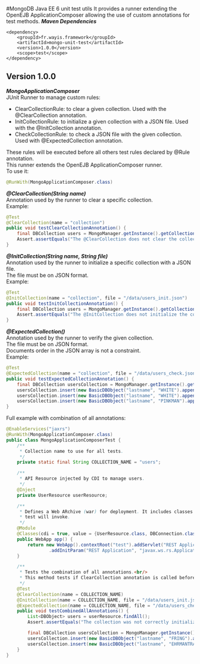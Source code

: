 #MongoDB Java EE 6 unit test utils
It provides a runner extending the OpenEJB ApplicationComposer allowing the use of custom annotations for test methods.
**_Maven Dependencies_**<br/>
```
<dependency>
    <groupId>fr.wayis.framework</groupId>
    <artifactId>mongo-unit-test</artifactId>
    <version>1.0.0</version>
    <scope>test</scope>
</dependency>
```
## Version 1.0.0
**_MongoApplicationComposer_**<br/>
JUnit Runner to manage custom rules:
* ClearCollectionRule: to clear a given collection. Used with the @ClearCollection annotation.
* InitCollectionRule: to initialize a given collection with a JSON file. Used with the @InitCollection annotation.
* CheckCollectionRule: to check a JSON file with the given collection. Used with @ExpectedCollection annotation.

These rules will be executed before all others test rules declared by @Rule annotation.<br/>
This runner extends the OpenEJB ApplicationComposer runner.<br/>
To use it:
```java
@RunWith(MongoApplicationComposer.class)
```

**_@ClearCollection(String name)_**<br/>
Annotation used by the runner to clear a specific collection.<br/>
Example:
```java
@Test
@ClearCollection(name = "collection")
public void testClearCollectionAnnotation() {
    final DBCollection users = MongoManager.getInstance().getCollection("collection");
    Assert.assertEquals("The @ClearCollection does not clear the collection.", 0, users.count());
}
```

**_@InitCollection(String name, String file)_**<br/>
Annotation used by the runner to initialize a specific collection with a JSON file.<br/>
The file must be on JSON format.<br/>
Example:
```java
@Test
@InitCollection(name = "collection", file = "/data/users_init.json")
public void testInitCollectionAnnotation() {
    final DBCollection users = MongoManager.getInstance().getCollection("collection");
    Assert.assertEquals("The @InitCollection does not initialize the collection.", 5, users.count());
}
```

**_@ExpectedCollection()_**<br/>
Annotation used by the runner to verify the given collection.<br/>
The file must be on JSON format.<br/>
Documents order in the JSON array is not a constraint.<br/>
Example:
```java
@Test
@ExpectedCollection(name = "collection", file = "/data/users_check.json")
public void testExpectedCollectionAnnotation() {
    final DBCollection usersCollection = MongoManager.getInstance().getCollection("collection");
    usersCollection.insert(new BasicDBObject("lastname", "WHITE").append("firstname", "Walt"));
    usersCollection.insert(new BasicDBObject("lastname", "WHITE").append("firstname", "Skyler"));
    usersCollection.insert(new BasicDBObject("lastname", "PINKMAN").append("firstname", "Jesse"));
}
```

Full example with combination of all annotations:
```java
@EnableServices("jaxrs")
@RunWith(MongoApplicationComposer.class)
public class MongoApplicationComposerTest {
    /**
     * Collection name to use for all tests.
     */
    private static final String COLLECTION_NAME = "users";

    /**
     * API Resource injected by CDI to manage users.
     */
    @Inject
    private UserResource userResource;

    /**
     * Defines a Web ARchive (war) for deployment. It includes classes that the
     * test will invoke.
     */
    @Module
    @Classes(cdi = true, value = {UserResource.class, DBConnection.class, ConfigPropertyProducer.class})
    public WebApp app() {
        return new WebApp().contextRoot("test").addServlet("REST Application", Application.class.getName())
                .addInitParam("REST Application", "javax.ws.rs.Application", ApplicationConfig.class.getName());
    }

    /**
     * Tests the combination of all annotations.<br/>
     * This method tests if ClearCollection annotation is called before the InitCollection one and if the ExpectedCollection is called after all.
     */
    @Test
    @ClearCollection(name = COLLECTION_NAME)
    @InitCollection(name = COLLECTION_NAME, file = "/data/users_init.json")
    @ExpectedCollection(name = COLLECTION_NAME, file = "/data/users_check_insert.json")
    public void testCombinedAllAnnotations() {
        List<DBObject> users = userResource.findAll();
        Assert.assertEquals("The collection was not correctly initialized.", 5, users.size());

        final DBCollection usersCollection = MongoManager.getInstance().getCollection(COLLECTION_NAME);
        usersCollection.insert(new BasicDBObject("lastname", "FRING").append("firstname", "Gus"));
        usersCollection.insert(new BasicDBObject("lastname", "EHRMANTRAUT").append("firstname", "Mike"));
    }
}
```
